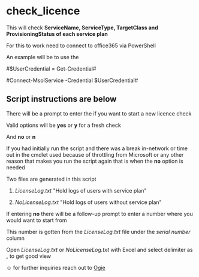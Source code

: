 # check_licence
This will check **ServiceName, ServiceType, TargetClass and ProvisioningStatus of each service plan**

For this to work need to connect to office365 via PowerShell 

An example will be to use the 

#$UserCredential = Get-Credential#

#Connect-MsolService -Credential $UserCredential#

## Script instructions  are below

There will be a prompt to enter the if you want to start a new licence check 

Valid options will be **yes** or **y** for a fresh check

And **no** or **n** 

If you had initially run the script and there was a break in-network or time out in the cmdlet used because of throttling from Microsoft or any other reason that makes you run the script again that is when the **no** option is needed

Two files are generated in this script 

1. *LicenseLog.txt* "Hold logs of users with service plan"

2. *NoLicenseLog.txt* "Hold logs of users without service plan"

If entering **no** there will be a follow-up prompt to enter a number where you would want to start from 

This number is gotten from the *LicenseLog.txt* file under the *serial number* column 

Open *LicenseLog.txt* or *NoLicenseLog.txt* with Excel and select delimiter as **,** to get good view 

☺️ for further inquiries reach out to [Ogie](https://www.linkedin.com/in/ibhadogiemu-okougbo-311a5ab3)

